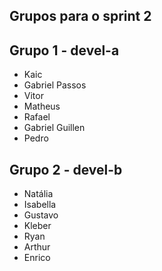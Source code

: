 ## Grupos para o sprint 2

## Grupo 1 - devel-a
- Kaic
- Gabriel Passos
- Vitor
- Matheus
- Rafael
- Gabriel Guillen
- Pedro

## Grupo 2 - devel-b
- Natália
- Isabella
- Gustavo
- Kleber
- Ryan
- Arthur
- Enrico
